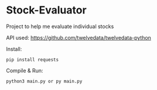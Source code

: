 # Stock-Evaluator

Project to help me evaluate individual stocks

API used: https://github.com/twelvedata/twelvedata-python

Install:

    pip install requests

Compile & Run:

    python3 main.py or py main.py
